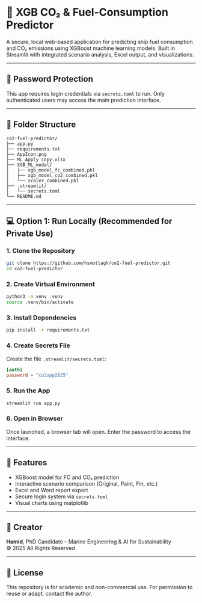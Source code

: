 # 🚢 XGB CO₂ & Fuel-Consumption Predictor

A secure, local web-based application for predicting ship fuel consumption and CO₂ emissions using XGBoost machine learning models. Built in Streamlit with integrated scenario analysis, Excel output, and visualizations.

---

## 🔐 Password Protection
This app requires login credentials via `secrets.toml` to run. Only authenticated users may access the main prediction interface.

---

## 📁 Folder Structure
```
co2-fuel-predictor/
├── app.py
├── requirements.txt
├── AppIcon.png
├── ML_Apply copy.xlsx
├── XGB_ML_model/
│   ├── xgb_model_fc_combined.pkl
│   ├── xgb_model_co2_combined.pkl
│   └── scaler_combined.pkl
├── .streamlit/
│   └── secrets.toml
└── README.md
```

---

## 💻 Option 1: Run Locally (Recommended for Private Use)

### 1. Clone the Repository
```bash
git clone https://github.com/hsmotlagh/co2-fuel-predictor.git
cd co2-fuel-predictor
```

### 2. Create Virtual Environment
```bash
python3 -m venv .venv
source .venv/bin/activate
```

### 3. Install Dependencies
```bash
pip install -r requirements.txt
```

### 4. Create Secrets File
Create the file `.streamlit/secrets.toml`:
```toml
[auth]
password = "co2app2025"
```

### 5. Run the App
```bash
streamlit run app.py
```

### 6. Open in Browser
Once launched, a browser tab will open. Enter the password to access the interface.

---

## 🧪 Features
- XGBoost model for FC and CO₂ prediction
- Interactive scenario comparison (Original, Paint, Fin, etc.)
- Excel and Word report export
- Secure login system via `secrets.toml`
- Visual charts using matplotlib

---

## 👤 Creator
**Hamid**, PhD Candidate – Marine Engineering & AI for Sustainability  
© 2025 All Rights Reserved

---

## 📜 License
This repository is for academic and non-commercial use. For permission to reuse or adapt, contact the author.

